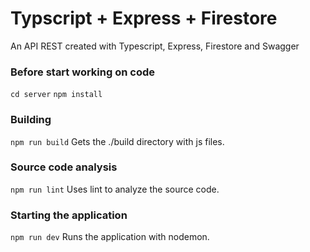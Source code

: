 # Typscript + Express + Firestore
An API REST created with Typescript, Express, Firestore and Swagger

### Before start working on code
`cd server`
`npm install`

### Building
`npm run build`
Gets the ./build directory with js files.

### Source code analysis
`npm run lint`
Uses lint to analyze the source code.

### Starting the application
`npm run dev`
Runs the application with nodemon.
